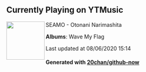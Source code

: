 ## Currently Playing on YTMusic

[<img align="left" width="100" src="https://lh3.googleusercontent.com/Z69U1s1p9tniCo3gIU6053lrOD9P2W8yYJa-2qU9zEbpVPg39VDROBowlYA_RXdA38-3rYQ4wqQMm0BR">](https://music.youtube.com/channel/UCyXWIu5C_xktLYqHHeGTJ1Q)

SEAMO - Otonani Narimashita

**Albums**: Wave My Flag

Last updated at 08/06/2020 15:14

#### Generated with [20chan/github-now](https://github.com/20chan/github-now)


<!--
**20chan/20chan** is a ✨ _special_ ✨ repository because its `README.md` (this file) appears on your GitHub profile.

Here are some ideas to get you started:

- 🔭 I’m currently working on ...
- 🌱 I’m currently learning ...
- 👯 I’m looking to collaborate on ...
- 🤔 I’m looking for help with ...
- 💬 Ask me about ...
- 📫 How to reach me: ...
- 😄 Pronouns: ...
- ⚡ Fun fact: ...
-->
